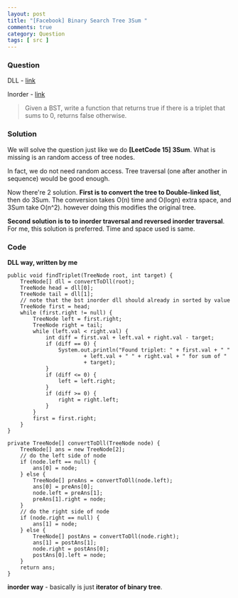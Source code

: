 ```yaml
---
layout: post
title: "[Facebook] Binary Search Tree 3Sum "
comments: true
category: Question
tags: [ src ]
---
```


### Question 

DLL - [link](http://www.geeksforgeeks.org/find-if-there-is-a-triplet-in-bst-that-adds-to-0/)

Inorder - [link](http://www.geeksforgeeks.org/find-a-pair-with-given-sum-in-bst/)

> Given a BST, write a function that returns true if there is a triplet that sums to 0, returns false otherwise. 

### Solution

We will solve the question just like we do __[LeetCode 15] 3Sum__. What is missing is an random access of tree nodes.

In fact, we do not need random access. Tree traversal (one after another in sequence) would be good enough. 

Now there're 2 solution. __First is to convert the tree to Double-linked list__, then do 3Sum. The conversion takes O(n) time and O(logn) extra space, and 3Sum take O(n^2). however doing this modifies the original tree. 

__Second solution is to to inorder traversal and reversed inorder traversal__. For me, this solution is preferred. Time and space used is same. 

### Code

__DLL way, written by me__ 

	public void findTriplet(TreeNode root, int target) {
		TreeNode[] dll = convertToDll(root);
		TreeNode head = dll[0];
		TreeNode tail = dll[1];
		// note that the bst inorder dll should already in sorted by value
		TreeNode first = head;
		while (first.right != null) {
			TreeNode left = first.right;
			TreeNode right = tail;
			while (left.val < right.val) {
				int diff = first.val + left.val + right.val - target;
				if (diff == 0) {
					System.out.println("Found triplet: " + first.val + " "
							+ left.val + " " + right.val + " for sum of "
							+ target);
				}
				if (diff <= 0) {
					left = left.right;
				}
				if (diff >= 0) {
					right = right.left;
				}
			}
			first = first.right;
		}
	}

	private TreeNode[] convertToDll(TreeNode node) {
		TreeNode[] ans = new TreeNode[2];
		// do the left side of node
		if (node.left == null) {
			ans[0] = node;
		} else {
			TreeNode[] preAns = convertToDll(node.left);
			ans[0] = preAns[0];
			node.left = preAns[1];
			preAns[1].right = node;
		}
		// do the right side of node
		if (node.right == null) {
			ans[1] = node;
		} else {
			TreeNode[] postAns = convertToDll(node.right);
			ans[1] = postAns[1];
			node.right = postAns[0];
			postAns[0].left = node;
		}
		return ans;
	}

__inorder way__ - basically is just __iterator of binary tree__. 
